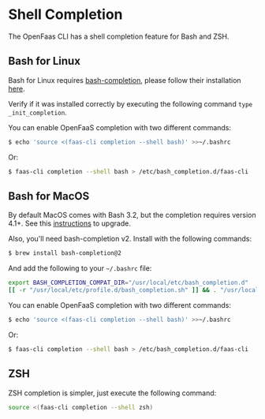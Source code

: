 # Shell Completion
The OpenFaas CLI has a shell completion feature for Bash and ZSH.

## Bash for Linux
Bash for Linux requires [bash-completion](https://github.com/scop/bash-completion), please follow their installation [here](https://github.com/scop/bash-completion#installation).

Verify if it was installed correctly by executing the following command `type _init_completion`.

You can enable OpenFaaS completion with two different commands:

```bash
$ echo 'source <(faas-cli completion --shell bash)' >>~/.bashrc
```

Or:
```bash
$ faas-cli completion --shell bash > /etc/bash_completion.d/faas-cli
```

## Bash for MacOS
By default MacOS comes with Bash 3.2, but the completion requires version 4.1+. See this [instructions](https://itnext.io/upgrading-bash-on-macos-7138bd1066ba) to upgrade.

Also, you'll need bash-completion v2. Install with the following commands:
```bash
$ brew install bash-completion@2
```

And add the following to your `~/.bashrc` file:

```bash
export BASH_COMPLETION_COMPAT_DIR="/usr/local/etc/bash_completion.d"
[[ -r "/usr/local/etc/profile.d/bash_completion.sh" ]] && . "/usr/local/etc/profile.d/bash_completion.sh"
```

You can enable OpenFaaS completion with two different commands:
```bash
$ echo 'source <(faas-cli completion --shell bash)' >>~/.bashrc
```

Or:
```bash
$ faas-cli completion --shell bash > /etc/bash_completion.d/faas-cli
```

## ZSH
ZSH completion is simpler, just execute the following command:

```bash
source <(faas-cli completion --shell zsh)
```